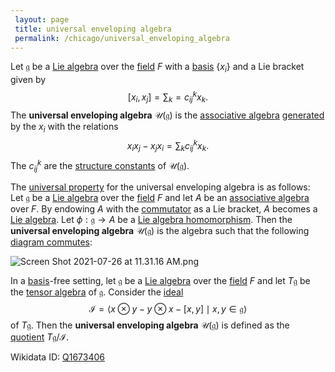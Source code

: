 ```yaml
---
 layout: page
 title: universal enveloping algebra
 permalink: /chicago/universal_enveloping_algebra
---
```

Let $\mathfrak g$ be a [Lie algebra](https://mathgloss.github.io/MathGloss/chicago/quotient_of_Lie_algebra_by_ideal) over the [field](https://mathgloss.github.io/MathGloss/chicago/Lie_algebra) $F$ with a [basis](https://mathgloss.github.io/MathGloss/chicago/field) $\{x_i\}$ and a Lie bracket given by $$[x_i,x_j] = \sum_k = c_{ij}^kx_k.$$ The **universal enveloping algebra** $\mathcal U(\mathfrak g)$ is the [associative algebra](https://mathgloss.github.io/MathGloss/chicago/basis) [generated](https://mathgloss.github.io/MathGloss/chicago/associative_algebra) by the $x_i$ with the relations $$x_ix_j-x_jx_i = \sum_k c_{ij}^k x_k.$$ The $c_{ij}^k$ are the [structure constants](https://mathgloss.github.io/MathGloss/chicago/generate_an_associative_algebra) of $\mathcal U(\mathfrak g)$.

The [universal property](https://mathgloss.github.io/MathGloss/chicago/structure_constants) for the universal enveloping algebra is as follows: Let $\mathfrak g$ be a [Lie algebra](https://mathgloss.github.io/MathGloss/chicago/universal_property) over the [field](https://mathgloss.github.io/MathGloss/chicago/Lie_algebra) $F$ and let $A$ be an [associative algebra](https://mathgloss.github.io/MathGloss/chicago/field) over $F$. By endowing $A$ with the [commutator](https://mathgloss.github.io/MathGloss/chicago/associative_algebra) as a Lie bracket, $A$ becomes a [Lie algebra](https://mathgloss.github.io/MathGloss/chicago/commutator). Let $\phi: \mathfrak g \to A$ be a [Lie algebra homomorphism](https://mathgloss.github.io/MathGloss/chicago/Lie_algebra). Then the **universal enveloping algebra** $\mathcal U(\mathfrak g)$ is the algebra such that the following [diagram commutes](https://mathgloss.github.io/MathGloss/chicago/Lie_algebra_homomorphism):

![Screen Shot 2021-07-26 at 11.31.16 AM.png](https://mathgloss.github.io/MathGloss/chicago/commutative_diagram)

In a [basis](https://mathgloss.github.io/MathGloss/chicago/basis)-free setting, let $\mathfrak g$ be a [Lie algebra](https://mathgloss.github.io/MathGloss/chicago/Lie_algebra) over the [field](https://mathgloss.github.io/MathGloss/chicago/field) $F$ and let $T\mathfrak g$ be the [tensor algebra](https://mathgloss.github.io/MathGloss/chicago/tensor_algebra) of $\mathfrak g$. Consider the [ideal](https://mathgloss.github.io/MathGloss/chicago/ideal) $$\mathcal I = \langle x\otimes y - y\otimes x - [x,y] \mid x,y \in \mathfrak g\rangle$$ of $T\mathfrak g$. Then the **universal enveloping algebra** $\mathcal U(\mathfrak g)$ is defined as the [quotient](https://mathgloss.github.io/MathGloss/chicago/quotient_of_Lie_algebra_by_ideal) $T\mathfrak g/\mathcal I$.

Wikidata ID: [Q1673406](https://www.wikidata.org/wiki/Q1673406)